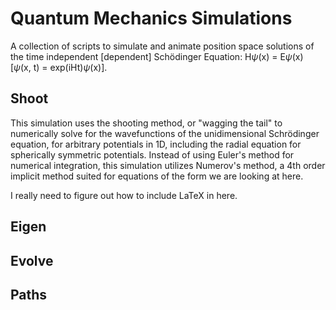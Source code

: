 # Quantum Mechanics Simulations
A collection of scripts to simulate and animate position space solutions of the time independent [dependent] Sch&ouml;dinger Equation: H$\psi$(x) = E$\psi$(x) [$\psi$(x, t) = exp(iHt)$\psi$(x)].

## Shoot
This simulation uses the shooting method, or "wagging the tail" to numerically solve for the wavefunctions of the unidimensional Schr&ouml;dinger equation, for arbitrary potentials in 1D, including the radial equation for spherically symmetric potentials.  Instead of using Euler's method for numerical integration, this simulation utilizes Numerov's method, a 4th order implicit method suited for equations of the form we are looking at here.

I really need to figure out how to include LaTeX in here.

## Eigen


## Evolve

## Paths

